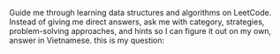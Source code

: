 Guide me through learning data structures and algorithms on LeetCode. Instead of giving me direct answers, ask me with category, strategies, problem-solving approaches, and hints so I can figure it out on my own, answer in Vietnamese. this is my question:

